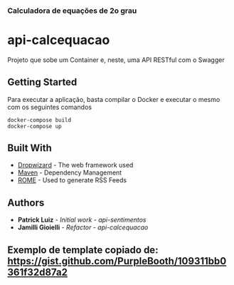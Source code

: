 ### Calculadora de equações de 2o grau

# api-calcequacao

Projeto que sobe um Container e, neste, uma API RESTful com o Swagger

## Getting Started

Para executar a aplicação, basta compilar o Docker e executar o mesmo com os seguintes comandos

```
docker-compose build
docker-compose up
```

## Built With

* [Dropwizard](http://www.dropwizard.io/1.0.2/docs/) - The web framework used
* [Maven](https://maven.apache.org/) - Dependency Management
* [ROME](https://rometools.github.io/rome/) - Used to generate RSS Feeds

## Authors

* **Patrick Luiz** - *Initial work - api-sentimentos*
* **Jamilli Gioielli** - *Refactor - api-calcequacao*


## Exemplo de template copiado de: https://gist.github.com/PurpleBooth/109311bb0361f32d87a2